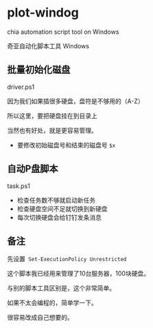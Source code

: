 # plot-windog
chia automation script tool on Windows
 
 奇亚自动化脚本工具 Windows
 
 
 
##  批量初始化磁盘

  driver.ps1
  
  因为我们如果插很多硬盘，盘符是不够用的（A-Z）
  
  所以这里，要把硬盘挂在到目录上
  
  当然也有好处，就是更容易管理。
  
  * 要修改初始磁盘号和结束的磁盘号 `$x`
  
##  自动P盘脚本
  task.ps1
  
  * 检查任务数不够就启动新任务
  * 检查硬盘空间不足就切换到新硬盘
  * 每次切换硬盘会给钉钉发条消息
  
  
   
## 备注
先设置``` Set-ExecutionPolicy Unrestricted```

这个脚本我已经用来管理了10台服务器，100块硬盘。

与别的脚本工具区别是，这个非常简单。

如果不太会编程的，简单学一下。

很容易改成自己想要的。
